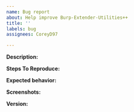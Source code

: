 ```yaml
---
name: Bug report
about: Help improve Burp-Extender-Utilities++
title: ''
labels: bug
assignees: CoreyD97

---
```


**Description:**

**Steps To Reproduce:**


**Expected behavior:**


**Screenshots:**

**Version:**
